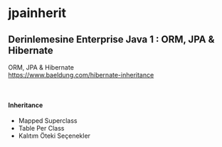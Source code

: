 # jpainherit
## Derinlemesine Enterprise Java 1 : ORM, JPA & Hibernate


ORM, JPA & Hibernate <br/>
https://www.baeldung.com/hibernate-inheritance

<br/>
<h4>Inheritance</h4>
<ul>
  <li>Mapped Superclass</li>
  <li>Table Per Class </li>
  <li>Kalıtım Öteki Seçenekler </li>
</ul>
